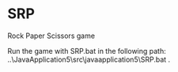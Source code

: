 # SRP

Rock Paper Scissors game 


Run the game with SRP.bat in the following path:
..\JavaApplication5\src\javaapplication5\SRP.bat .
